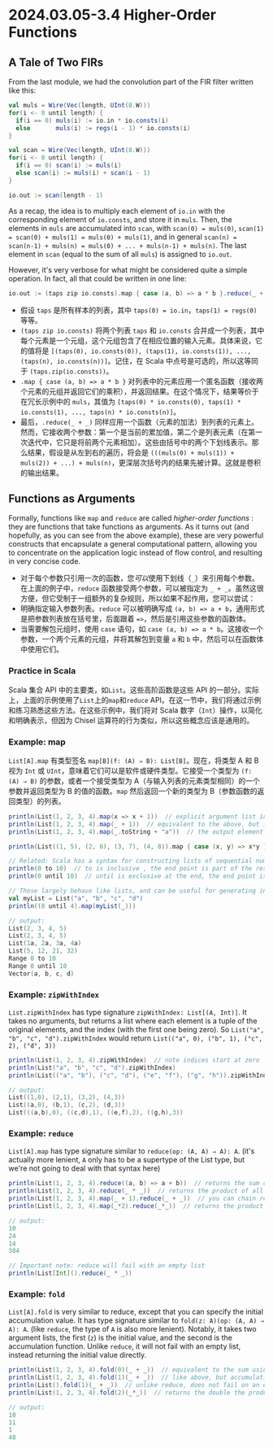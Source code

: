 # 2024.03.05-3.4 Higher-Order Functions

## A Tale of Two FIRs

From the last module, we had the convolution part of the FIR filter written like this:

```scala
val muls = Wire(Vec(length, UInt(8.W)))
for(i <- 0 until length) {
  if(i == 0) muls(i) := io.in * io.consts(i)
  else       muls(i) := regs(i - 1) * io.consts(i)
}

val scan = Wire(Vec(length, UInt(8.W)))
for(i <- 0 until length) {
  if(i == 0) scan(i) := muls(i)
  else scan(i) := muls(i) + scan(i - 1)
}

io.out := scan(length - 1)
```

As a recap, the idea is to multiply each element of `io.in` with the corresponding element of `io.consts`, and store it in `muls`. Then, the elements in `muls` are accumulated into `scan`, with `scan(0) = muls(0)`, `scan(1) = scan(0) + muls(1) = muls(0) + muls(1)`, and in general `scan(n) = scan(n-1) + muls(n) = muls(0) + ... + muls(n-1) + muls(n)`. The last element in `scan` (equal to the sum of all `muls`) is assigned to `io.out`.

However, it's very verbose for what might be considered quite a simple operation. In fact, all that could be written in one line:

```scala
io.out := (taps zip io.consts).map { case (a, b) => a * b }.reduce(_ + _)
```

- 假设 `taps` 是所有样本的列表，其中 `taps(0) = io.in`，`taps(1) = regs(0)` 等等。
- `(taps zip io.consts)` 将两个列表 `taps` 和 `io.consts` 合并成一个列表，其中每个元素是一个元组，这个元组包含了在相应位置的输入元素。具体来说，它的值将是 `[(taps(0), io.consts(0)), (taps(1), io.consts(1)), ..., (taps(n), io.consts(n))]`。记住，在 Scala 中点号是可选的，所以这等同于 `(taps.zip(io.consts))`。
- `.map { case (a, b) => a * b }` 对列表中的元素应用一个匿名函数（接收两个元素的元组并返回它们的乘积），并返回结果。在这个情况下，结果等价于在冗长示例中的 `muls`，其值为 `[taps(0) * io.consts(0), taps(1) * io.consts(1), ..., taps(n) * io.consts(n)]`。
- 最后，`.reduce(_ + _)` 同样应用一个函数（元素的加法）到列表的元素上。然而，它接收两个参数：第一个是当前的累加值，第二个是列表元素（在第一次迭代中，它只是将前两个元素相加）。这些由括号中的两个下划线表示。那么结果，假设是从左到右的遍历，将会是 `(((muls(0) + muls(1)) + muls(2)) + ...) + muls(n)`，更深层次括号内的结果先被计算。这就是卷积的输出结果。

## Functions as Arguments

Formally, functions like `map` and `reduce` are called _higher-order functions_ : they are functions that take functions as arguments. As it turns out (and hopefully, as you can see from the above example), these are very powerful constructs that encapsulate a general computational pattern, allowing you to concentrate on the application logic instead of flow control, and resulting in very concise code.

- 对于每个参数只引用一次的函数，您*可以*使用下划线（`_`）来引用每个参数。在上面的例子中，`reduce` 函数接受两个参数，可以被指定为 `_ + _`。虽然这很方便，但它受制于一组额外的复杂规则，所以如果不起作用，您可以尝试：
- 明确指定输入参数列表。`reduce` 可以被明确写成 `(a, b) => a + b`，通用形式是把参数列表放在括号里，后面跟着 `=>`，然后是引用这些参数的函数体。
- 当需要解包元组时，使用 `case` 语句，如 `case (a, b) => a * b`。这接收一个参数，一个两个元素的元组，并将其解包到变量 `a` 和 `b` 中，然后可以在函数体中使用它们。

### Practice in Scala

Scala 集合 API 中的主要类，如`List`。这些高阶函数是这些 API 的一部分。实际上，上面的示例使用了`List`上的`map`和`reduce` API。在这一节中，我们将通过示例和练习熟悉这些方法。在这些示例中，我们将对 Scala 数字（`Int`）操作，以简化和明确表示，但因为 Chisel 运算符的行为类似，所以这些概念应该是通用的。

### Example: map

`List[A].map` 有类型签名 `map[B](f: (A) ⇒ B): List[B]`。现在，将类型 A 和 B 视为 `Int` 或 `UInt`，意味着它们可以是软件或硬件类型。它接受一个类型为 `(f: (A) ⇒ B)` 的参数，或者一个接受类型为 A（与输入列表的元素类型相同）的一个参数并返回类型为 B 的值的函数。`map` 然后返回一个新的类型为 B（参数函数的返回类型）的列表。

```scala
println(List(1, 2, 3, 4).map(x => x + 1))  // explicit argument list in function
println(List(1, 2, 3, 4).map(_ + 1))  // equivalent to the above, but implicit arguments
println(List(1, 2, 3, 4).map(_.toString + "a"))  // the output element type can be different from the input element type

println(List((1, 5), (2, 6), (3, 7), (4, 8)).map { case (x, y) => x*y })  // this unpacks a tuple, note use of curly braces

// Related: Scala has a syntax for constructing lists of sequential numbers
println(0 to 10)  // to is inclusive , the end point is part of the result
println(0 until 10)  // until is exclusive at the end, the end point is not part of the result

// Those largely behave like lists, and can be useful for generating indices:
val myList = List("a", "b", "c", "d")
println((0 until 4).map(myList(_)))

// output:
List(2, 3, 4, 5)
List(2, 3, 4, 5)
List(1a, 2a, 3a, 4a)
List(5, 12, 21, 32)
Range 0 to 10
Range 0 until 10
Vector(a, b, c, d)
```

### Example: `zipWithIndex`

`List.zipWithIndex` has type signature `zipWithIndex: List[(A, Int)]`. It takes no arguments, but returns a list where each element is a tuple of the original elements, and the index (with the first one being zero). So `List("a", "b", "c", "d").zipWithIndex` would return `List(("a", 0), ("b", 1), ("c", 2), ("d", 3))`

```scala
println(List(1, 2, 3, 4).zipWithIndex)  // note indices start at zero
println(List("a", "b", "c", "d").zipWithIndex)
println(List(("a", "b"), ("c", "d"), ("e", "f"), ("g", "h")).zipWithIndex)  // tuples nest

// output:
List((1,0), (2,1), (3,2), (4,3))
List((a,0), (b,1), (c,2), (d,3))
List(((a,b),0), ((c,d),1), ((e,f),2), ((g,h),3))
```

### Example: `reduce`

`List[A].map` has type signature similar to `reduce(op: (A, A) ⇒ A): A`. (it's actually more lenient, `A` only has to be a supertype of the List type, but we're not going to deal with that syntax here)

```scala
println(List(1, 2, 3, 4).reduce((a, b) => a + b))  // returns the sum of all the elements
println(List(1, 2, 3, 4).reduce(_ * _))  // returns the product of all the elements
println(List(1, 2, 3, 4).map(_ + 1).reduce(_ + _))  // you can chain reduce onto the result of a map
println(List(1, 2, 3, 4).map(_*2).reduce(_*_))  // returns the product of the double of the elements of the input list.

// output:
10
24
14
384

// Important note: reduce will fail with an empty list
println(List[Int]().reduce(_ * _))
```

### Example: `fold`

`List[A].fold` is very similar to reduce, except that you can specify the initial accumulation value. It has type signature similar to `fold(z: A)(op: (A, A) ⇒ A): A`. (like `reduce`, the type of `A` is also more lenient). Notably, it takes two argument lists, the first (`z`) is the initial value, and the second is the accumulation function. Unlike `reduce`, it will not fail with an empty list, instead returning the initial value directly.

```scala
println(List(1, 2, 3, 4).fold(0)(_ + _))  // equivalent to the sum using reduce
println(List(1, 2, 3, 4).fold(1)(_ + _))  // like above, but accumulation starts at 1
println(List().fold(1)(_ + _))  // unlike reduce, does not fail on an empty input
println(List(1, 2, 3, 4).fold(2)(_*_))  // returns the double the product of the elements of the input list

// output:
10
11
1
48
```
